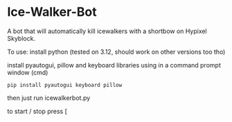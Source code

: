# Ice-Walker-Bot
A bot that will automatically kill icewalkers with a shortbow on Hypixel Skyblock.

To use:
install python (tested on 3.12, should work on other versions too tho)

install pyautogui, pillow and keyboard libraries using in a command prompt window (cmd)

`pip install pyautogui keyboard pillow`

then just run icewalkerbot.py

to start / stop press [
